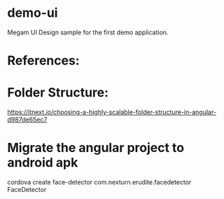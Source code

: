 # demo-ui

Megam UI Design sample for the first demo application.

# References:

# Folder Structure:

https://itnext.io/choosing-a-highly-scalable-folder-structure-in-angular-d987de65ec7

# Migrate the angular project to android apk

cordova create face-detector com.nexturn.erudite.facedetector FaceDetector
